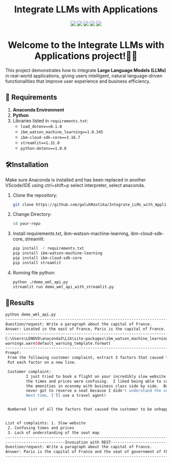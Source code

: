 <h1 align="center"> Integrate LLMs with Applications </h1>

<div align="center">
<img src="https://img.shields.io/badge/Python-3670A0?style=for-the-badge&logo=python&logoColor=ffdd54">
<img src="https://img.shields.io/badge/Anaconda-3670A0?style=for-the-badge&logo=anaconda&logoColor=white">
<img src="https://img.shields.io/badge/IBM%20Cloud-005C8E?style=for-the-badge&logo=ibmcloud&logoColor=white">
<img src="https://img.shields.io/badge/Streamlit-FF4B5C?style=for-the-badge&logo=streamlit&logoColor=white">
<img src="https://img.shields.io/badge/License-MIT-yellowgreen?style=for-the-badge&logo=opensource&logoColor=white">

</div>

<h1 align="center"> Welcome to the Integrate LLMs with Applications project!🤖💡 </h1>

This project demonstrates how to integrate **Large Language Models (LLMs)** in real-world applications, giving users intelligent, natural language-driven functionalities that improve user experience and business efficiency.

## 🚀 Requirements
1. **Anaconda Environment**  
2. **Python**  
3. Libraries listed in `requirements.txt`:
   - `load_dotenv==0.1.0`
   - `ibm_watson_machine_learning==1.0.345`
   - `ibm-cloud-sdk-core==3.16.7`
   - `streamlit==1.31.0`
   - `python-dotenv==1.0.0`



## 🛠️Installation
Make sure Anaconda is installed and has been replaced in another VScode/IDE using ctrl+shift+p select interpreter, select anaconda.
1. Clone the repository:  
   ```bash
   git clone https://github.com/galuhRastika/Integrate_LLMs_with_Applications.git
2. Change Directory:
   ```bash
   cd your-repo
3. Install requirements.txt, ibm-watson-machine-learning, ibm-cloud-sdk-core, streamlit:
   ```bash
   pip install -r requirements.txt
   pip install ibm-watson-machine-learning
   pip install ibm-cloud-sdk-core
   pip install streamlit
3. Running file python:
   ```bash
   python ./demo_wml_api.py
   streamlit run demo_wml_api_with_streamlit.py
   
## 📝Results
   ```bash
   python demo_wml_api.py
---------------------------------------------------------------------------
Question/request: Write a paragraph about the capital of France.
Answer: Located in the east of France, Paris is the capital of France. It is also the most populated city of France with a population of 2.2 million people. It is the seat of the French parliament, the National Assembly. The city is located in the heart of France and is surrounded by the Île-de-France region.
---------------------------------------------------------------------------
C:\Users\LENOVO\anaconda3\Lib\site-packages\ibm_watson_machine_learning\foundation_models\utils\utils.py:273: LifecycleWarning: Model 'meta-llama/llama-2-13b-chat' is in deprecated state from 2024-08-26 until None. IDs of alternative models: None. Further details: https://dataplatform.cloud.ibm.com/docs/content/wsj/analyze-data/fm-model-lifecycle.html?context=wx&audience=wdp
  warnings.warn(default_warning_template.format(
---------------------------------------------------------------------------
Prompt: 
    From the following customer complaint, extract 3 factors that caused the customer to be unhappy.
    Put each factor on a new line.

    Customer complaint:
            I just tried to book a flight on your incredibly slow website.  All
            the times and prices were confusing.  I liked being able to compare
            the amenities in economy with business class side by side.  But I
            never got to reserve a seat because I didn't understand the seat map.
            Next time, I'll use a travel agent!


    Numbered list of all the factors that caused the customer to be unhappy:


List of complaints: 1. Slow website
    2. Confusing times and prices
    3. Lack of understanding of the seat map
---------------------------------------------------------------------------
--------------------------Invocation with REST-------------------------------------------
Question/request: Write a paragraph about the capital of France.
Answer: Paris is the capital of France and the seat of government of the French Republic. The city is located in the heart of the Ile-de-France region, and its inhabitants are called Parisiens. The official name of the city is "Paris" (in French) or "Roubaix" (in Occitan).
---------------------------------------------------------------------------
